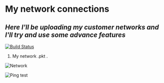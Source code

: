 # My network connections
## _Here I'll be uploading my customer networks and I'll try and use some advance features_

[![Build Status](https://travis-ci.org/joemccann/dillinger.svg?branch=master)](https://travis-ci.org/joemccann/dillinger)

1. My network .pkt .


![Network](https://i.ibb.co/3Sz5y4x/image.png)

![Ping test](https://i.ibb.co/TWrWz6c/image.png)
